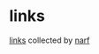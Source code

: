 links
=====

[links][] collected by [narf][]

  [links]:  https://links.narf.pl/
  [narf]:   https://narf.pl/
